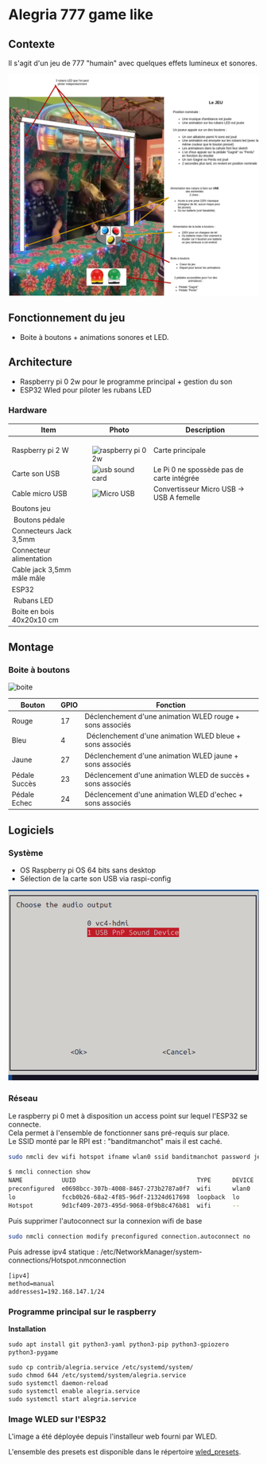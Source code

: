 # Alegria 777 game like

## Contexte

Il s'agit d'un jeu de 777 "humain" avec quelques effets lumineux et sonores.  

![Le concept](./img/concept.png)

## Fonctionnement du jeu

* Boite à boutons + animations sonores et LED.

## Architecture

* Raspberry pi 0 2w pour le programme principal + gestion du son
* ESP32 Wled pour piloter les rubans LED

### Hardware

| Item                         | Photo                                          | Description |
| ---------------------------- | ---------------------------------------------- | ----------- |
| Raspberry pi 2 W             | ![raspberry pi 0 2w](./img/raspberrypi02w.jpg) | Carte principale |
| Carte son USB                | ![usb sound card](./img/usbsoundcard.jpg)      | Le Pi 0 ne spossède pas de carte intégrée |
| Cable micro USB              | ![Micro USB](./img/micro_usb.jpg)              | Convertisseur Micro USB -> USB A femelle  |
| Boutons jeu                  | | |
| Boutons pédale               | | |
| Connecteurs Jack 3,5mm       | | |
| Connecteur alimentation      | | |
| Cable jack 3,5mm mâle mâle   | | |
| ESP32                        | | |
| Rubans LED                   | | |
| Boite en bois 40x20x10 cm    | | |


## Montage

### Boite à boutons

![boite](./img/boite-bouttons.png)


| Bouton        | GPIO | Fonction                                                     |
| ------------- | ---- | ------------------------------------------------------------ |
| Rouge         | 17   | Déclenchement d'une animation WLED rouge + sons associés     |
| Bleu          | 4    | Déclenchement d'une animation WLED bleue + sons associés     |
| Jaune         | 27   | Déclenchement d'une animation WLED jaune + sons associés     |
| Pédale Succès | 23   | Déclencement d'une animation WLED de succès + sons associés  |
| Pédale Echec  | 24   | Déclencement d'une animation WLED d'echec  + sons associés   |

## Logiciels

### Système

* OS Raspberry pi OS 64 bits sans desktop 
* Sélection de la carte son USB via raspi-config

![usbsoundcardselect.png](./img/usbsoundcardselect.png)

### Réseau

Le raspberry pi 0 met à disposition un access point sur lequel l'ESP32 se connecte.  
Cela permet à l'ensemble de fonctionner sans pré-requis sur place.  
Le SSID monté par le RPI est : "banditmanchot" mais il est caché. 

```sh
sudo nmcli dev wifi hotspot ifname wlan0 ssid banditmanchot password jesusrevient
```

```sh
$ nmcli connection show
NAME           UUID                                  TYPE      DEVICE 
preconfigured  e0698bcc-307b-4008-8467-273b2787a0f7  wifi      wlan0  
lo             fccb0b26-68a2-4f85-96df-21324d617698  loopback  lo     
Hotspot        9d1cf409-2073-495d-9068-0f9b8c476b81  wifi      --   
```

Puis supprimer l'autoconnect sur la connexion wifi de base 

```sh
sudo nmcli connection modify preconfigured connection.autoconnect no
```


Puis adresse ipv4 statique : /etc/NetworkManager/system-connections/Hotspot.nmconnection

```
[ipv4]
method=manual
addresses1=192.168.147.1/24
```

### Programme principal sur le raspberry

**Installation**

```
sudo apt install git python3-yaml python3-pip python3-gpiozero python3-pygame
```

```
sudo cp contrib/alegria.service /etc/systemd/system/
sudo chmod 644 /etc/systemd/system/alegria.service 
sudo systemctl daemon-reload
sudo systemctl enable alegria.service
sudo systemctl start alegria.service
```


### Image WLED sur l'ESP32

L'image a été déployée depuis l'installeur web fourni par WLED.  

L'ensemble des presets est disponible dans le répertoire [wled_presets](./wled_presets).  
